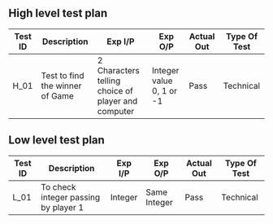 ## High level test plan

| Test ID | Description                           | Exp I/P                                               | Exp O/P                                         | Actual Out | Type Of Test |
|---------|---------------------------------------|-------------------------------------------------------|-------------------------------------------------|------------|--------------|
| H_01    | Test to find the winner of Game       |2 Characters telling choice of player and computer     | Integer value 0, 1 or -1                        | Pass       | Technical    |


##  Low level test plan

| Test ID | Description                           | Exp I/P                                                      | Exp O/P                                               | Actual Out | Type Of Test |
|---------|---------------------------------------|-------------------------------------------------------|-------------------------------------------------|------------|--------------|
| L_01    | To check integer passing by player 1  | Integer                                               | Same Integer                                    | Pass       | Technical    |
      
